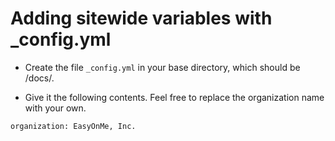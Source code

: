 # Adding sitewide variables with _config.yml

* Create the file `_config.yml` in your base directory, which should be /docs/.

* Give it the following contents. Feel free to
replace the organization name with your own.

```txt
organization: EasyOnMe, Inc.
```
